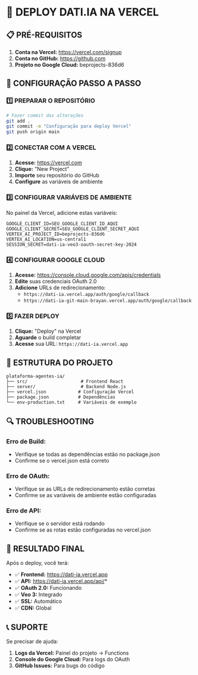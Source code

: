 # 🚀 DEPLOY DATI.IA NA VERCEL

## 📋 PRÉ-REQUISITOS

1. **Conta na Vercel:** https://vercel.com/signup
2. **Conta no GitHub:** https://github.com
3. **Projeto no Google Cloud:** beprojects-836d6

## 🔧 CONFIGURAÇÃO PASSO A PASSO

### **1️⃣ PREPARAR O REPOSITÓRIO**

```bash
# Fazer commit das alterações
git add .
git commit -m "Configuração para deploy Vercel"
git push origin main
```

### **2️⃣ CONECTAR COM A VERCEL**

1. **Acesse:** https://vercel.com
2. **Clique:** "New Project"
3. **Importe** seu repositório do GitHub
4. **Configure** as variáveis de ambiente

### **3️⃣ CONFIGURAR VARIÁVEIS DE AMBIENTE**

No painel da Vercel, adicione estas variáveis:

```
GOOGLE_CLIENT_ID=SEU_GOOGLE_CLIENT_ID_AQUI
GOOGLE_CLIENT_SECRET=SEU_GOOGLE_CLIENT_SECRET_AQUI
VERTEX_AI_PROJECT_ID=beprojects-836d6
VERTEX_AI_LOCATION=us-central1
SESSION_SECRET=dati-ia-veo3-oauth-secret-key-2024
```

### **4️⃣ CONFIGURAR GOOGLE CLOUD**

1. **Acesse:** https://console.cloud.google.com/apis/credentials
2. **Edite** suas credenciais OAuth 2.0
3. **Adicione** URLs de redirecionamento:
   - `https://dati-ia.vercel.app/auth/google/callback`
   - `https://dati-ia-git-main-brayan.vercel.app/auth/google/callback`

### **5️⃣ FAZER DEPLOY**

1. **Clique:** "Deploy" na Vercel
2. **Aguarde** o build completar
3. **Acesse** sua URL: `https://dati-ia.vercel.app`

## 🎯 ESTRUTURA DO PROJETO

```
plataforma-agentes-ia/
├── src/                    # Frontend React
├── server/                 # Backend Node.js
├── vercel.json            # Configuração Vercel
├── package.json           # Dependências
└── env-production.txt     # Variáveis de exemplo
```

## 🔍 TROUBLESHOOTING

### **Erro de Build:**
- Verifique se todas as dependências estão no package.json
- Confirme se o vercel.json está correto

### **Erro de OAuth:**
- Verifique se as URLs de redirecionamento estão corretas
- Confirme se as variáveis de ambiente estão configuradas

### **Erro de API:**
- Verifique se o servidor está rodando
- Confirme se as rotas estão configuradas no vercel.json

## 🎉 RESULTADO FINAL

Após o deploy, você terá:
- ✅ **Frontend:** https://dati-ia.vercel.app
- ✅ **API:** https://dati-ia.vercel.app/api/*
- ✅ **OAuth 2.0:** Funcionando
- ✅ **Veo 3:** Integrado
- ✅ **SSL:** Automático
- ✅ **CDN:** Global

## 📞 SUPORTE

Se precisar de ajuda:
1. **Logs da Vercel:** Painel do projeto → Functions
2. **Console do Google Cloud:** Para logs do OAuth
3. **GitHub Issues:** Para bugs do código
